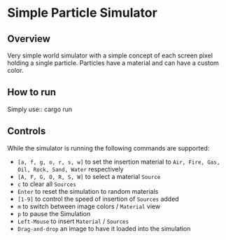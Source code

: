 Simple Particle Simulator
=========================

Overview
--------
Very simple world simulator with a simple concept of each screen pixel holding a single
particle. Particles have a material and can have a custom color.

How to run
----------

Simply use::
  cargo run

Controls
--------

While the simulator is running the following commands are supported:

 - `[a, f, g, o, r, s, w]` to set the insertion material to `Air, Fire, Gas, Oil, Rock, Sand, Water` respectively
 - `[A, F, G, O, R, S, W]` to select a material `Source`
 - `c` to clear all `Sources`
 - `Enter` to reset the simulation to random materials
 - `[1-9]` to control the speed of insertion of `Sources` added
 - `m` to switch between image colors / `Material` view
 - `p` to pause the Simulation
 - `Left-Mouse` to insert `Material` / `Sources`
 - `Drag-and-drop` an image to have it loaded into the simulation
